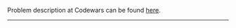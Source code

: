 Problem description at Codewars can be found
[here](https://www.codewars.com/kata/57a37f3cbb99449513000cd8/train/python).

-------------


